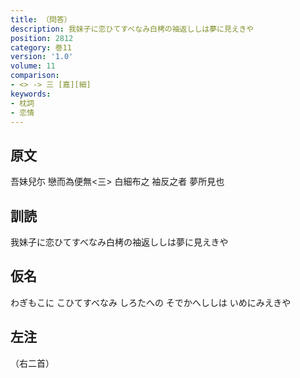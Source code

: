 ```yaml
---
title: （問答）
description: 我妹子に恋ひてすべなみ白栲の袖返ししは夢に見えきや
position: 2812
category: 巻11
version: '1.0'
volume: 11
comparison:
- <> -> 三 [嘉][細]
keywords:
- 枕詞
- 恋情
---
```


## 原文

吾妹兒尓 戀而為便無<三> 白細布之 袖反之者 夢所見也

## 訓読

我妹子に恋ひてすべなみ白栲の袖返ししは夢に見えきや

## 仮名

わぎもこに こひてすべなみ しろたへの そでかへししは いめにみえきや

## 左注

（右二首）
